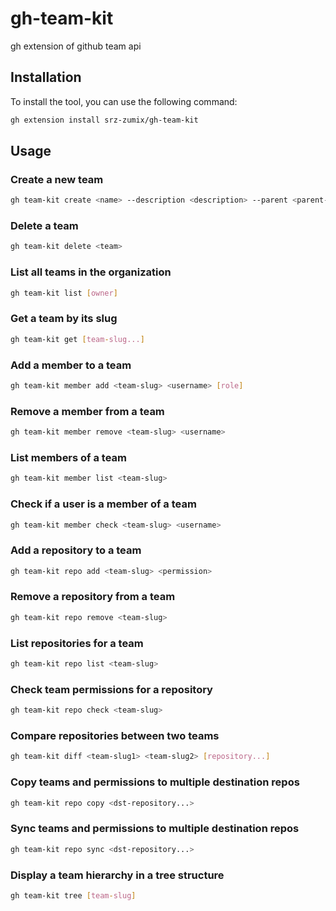 # gh-team-kit

gh extension of github team api

## Installation

To install the tool, you can use the following command:

```sh
gh extension install srz-zumix/gh-team-kit
```

## Usage

### Create a new team

```sh
gh team-kit create <name> --description <description> --parent <parent-team-slug> --disable-notification --secret --owner <owner>
```

### Delete a team

```sh
gh team-kit delete <team>
```

### List all teams in the organization

```sh
gh team-kit list [owner]
```

### Get a team by its slug

```sh
gh team-kit get [team-slug...]
```

### Add a member to a team

```sh
gh team-kit member add <team-slug> <username> [role]
```

### Remove a member from a team

```sh
gh team-kit member remove <team-slug> <username>
```

### List members of a team

```sh
gh team-kit member list <team-slug>
```

### Check if a user is a member of a team

```sh
gh team-kit member check <team-slug> <username>
```

### Add a repository to a team

```sh
gh team-kit repo add <team-slug> <permission>
```

### Remove a repository from a team

```sh
gh team-kit repo remove <team-slug>
```

### List repositories for a team

```sh
gh team-kit repo list <team-slug>
```

### Check team permissions for a repository

```sh
gh team-kit repo check <team-slug>
```

### Compare repositories between two teams

```sh
gh team-kit diff <team-slug1> <team-slug2> [repository...]
```

### Copy teams and permissions to multiple destination repos

```sh
gh team-kit repo copy <dst-repository...>
```

### Sync teams and permissions to multiple destination repos

```sh
gh team-kit repo sync <dst-repository...>
```

### Display a team hierarchy in a tree structure

```sh
gh team-kit tree [team-slug]
```
